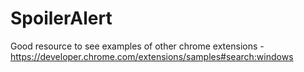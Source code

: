 SpoilerAlert
============

Good resource to see examples of other chrome extensions - https://developer.chrome.com/extensions/samples#search:windows
